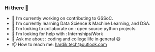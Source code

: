 ### Hi there 👋

- 🔭 I’m currently working on contributing to GSSoC.
- 🌱 I’m currently learning Data Science & Machine Learning, and DSA.
- 👯 I’m looking to collaborate on : open source python projects
- 🤔 I’m looking for help with : Internships/Work
- 💬 Ask me about : coding and college life in general 😄
- 📫 How to reach me: hardik.tech@outlook.com